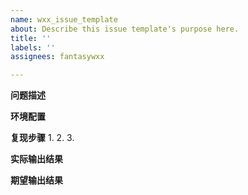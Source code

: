 ```yaml
---
name: wxx_issue_template
about: Describe this issue template's purpose here.
title: ''
labels: ''
assignees: fantasywxx

---
```


**问题描述**

**环境配置**

**复现步骤**
1.
2.
3.

**实际输出结果**


**期望输出结果**
